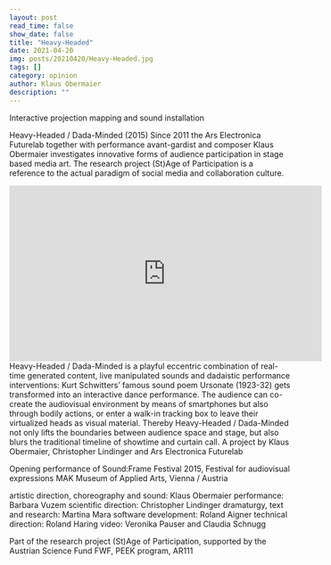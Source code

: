```yaml
---
layout: post
read_time: false
show_date: false
title: "Heavy-Headed"
date: 2021-04-20
img: posts/20210420/Heavy-Headed.jpg
tags: []
category: opinion
author: Klaus Obermaier
description: ""
---
```


Interactive projection mapping and sound installation

Heavy-Headed / Dada-Minded (2015)
Since 2011 the Ars Electronica Futurelab together with performance avant-gardist and composer Klaus Obermaier investigates innovative forms of audience participation in stage based media art. The research project (St)Age of Participation is a reference to the actual paradigm of social media and collaboration culture.

<iframe width="560" height="315" src="https://youtu.be/FvJu-hEsxxE?t=171" title="YouTube video player" frameborder="0" allow="accelerometer; autoplay; clipboard-write; encrypted-media; gyroscope; picture-in-picture" allowfullscreen></iframe>
Heavy-Headed / Dada-Minded is a playful eccentric combination of
real-time generated content, live manipulated sounds and dadaistic performance interventions: Kurt Schwitters’ famous sound poem Ursonate (1923-32) gets transformed into an interactive dance performance. The audience can co-create the audiovisual environment by means of smartphones but also through bodily actions, or enter a walk-in tracking box to leave their virtualized heads as visual material.
Thereby Heavy-Headed / Dada-Minded not only lifts the boundaries between audience space and stage, but also blurs the traditional timeline of showtime and curtain call.
A project by Klaus Obermaier, Christopher Lindinger
and Ars Electronica Futurelab

Opening performance of Sound:Frame Festival 2015,
Festival for audiovisual expressions
MAK Museum of Applied Arts, Vienna / Austria

artistic direction, choreography and sound: Klaus Obermaier
performance: Barbara Vuzem
scientific direction: Christopher Lindinger
dramaturgy, text and research: Martina Mara
software development: Roland Aigner
technical direction: Roland Haring
video: Veronika Pauser and Claudia Schnugg

Part of the research project (St)Age of Participation,
supported by the Austrian Science Fund FWF, PEEK program, AR111
